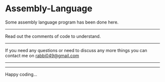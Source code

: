 # Assembly-Language
Some assembly language program has been done here. <hr>
Read out the comments of code to understand.<hr>
If you need any questions or need to discuss any more things you can contact me on rabbi049@gmail.com <hr>

<hr>
Happy coding...